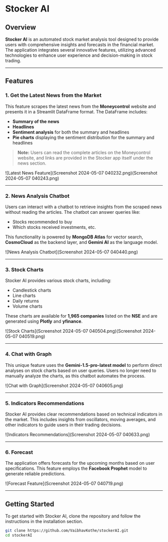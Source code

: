 # Stocker AI

## Overview

**Stocker AI** is an automated stock market analysis tool designed to provide users with comprehensive insights and forecasts in the financial market. The application integrates several innovative features, utilizing advanced technologies to enhance user experience and decision-making in stock trading.

---

## Features

### 1. Get the Latest News from the Market
This feature scrapes the latest news from the **Moneycontrol** website and presents it in a Streamlit DataFrame format. The DataFrame includes:

- **Summary of the news**
- **Headlines**
- **Sentiment analysis** for both the summary and headlines
- **Pie charts** displaying the sentiment distribution for the summary and headlines

> **Note:** Users can read the complete articles on the Moneycontrol website, and links are provided in the Stocker app itself under the news section.

![Latest News Feature](Screenshot 2024-05-07 040232.png)(Screenshot 2024-05-07 040243.png)

---

### 2. News Analysis Chatbot
Users can interact with a chatbot to retrieve insights from the scraped news without reading the articles. The chatbot can answer queries like:

- Stocks recommended to buy
- Which stocks received investments, etc.

This functionality is powered by **MongoDB Atlas** for vector search, **CosmoCloud** as the backend layer, and **Gemini AI** as the language model.

![News Analysis Chatbot](Screenshot 2024-05-07 040440.png)

---

### 3. Stock Charts
Stocker AI provides various stock charts, including:

- Candlestick charts
- Line charts
- Daily returns
- Volume charts

These charts are available for **1,965 companies** listed on the **NSE** and are generated using **Plotly** and **yfinance**.

![Stock Charts](Screenshot 2024-05-07 040504.png)(Screenshot 2024-05-07 040519.png)

---

### 4. Chat with Graph
This unique feature uses the **Gemini-1.5-pro-latest model** to perform direct analyses on stock charts based on user queries. Users no longer need to manually analyze the charts, as this chatbot automates the process.

![Chat with Graph](Screenshot 2024-05-07 040605.png)

---

### 5. Indicators Recommendations
Stocker AI provides clear recommendations based on technical indicators in the market. This includes insights from oscillators, moving averages, and other indicators to guide users in their trading decisions.

![Indicators Recommendations](Screenshot 2024-05-07 040633.png)

---

### 6. Forecast
The application offers forecasts for the upcoming months based on user specifications. This feature employs the **Facebook Prophet** model to generate reliable predictions.

![Forecast Feature](Screenshot 2024-05-07 040719.png)

---

## Getting Started

To get started with Stocker AI, clone the repository and follow the instructions in the installation section.

```bash
git clone https://github.com/VaibhavKothe/stockerAI.git
cd stockerAI

